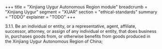 +++
title = "Xinjiang Uygur Autonomous Region module"
breadcrumb = "Xinjiang Uygur"
segment = "XUAR"
section = "ethical-standards"
summary = "TODO"
explainer = "TODO"
+++

3.1.1. Be an individual or entity, or a representative, agent, affiliate, successor, attorney, or assign of any individual or entity, that does business in, purchases goods from, or otherwise benefits from goods produced in the Xinjiang Uygur Autonomous Region of China;
